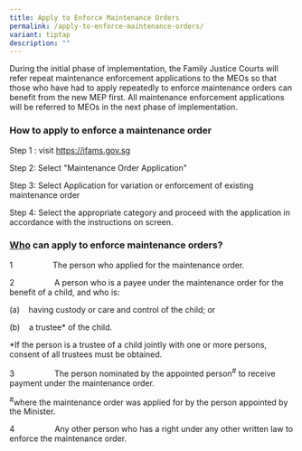 ```yaml
---
title: Apply to Enforce Maintenance Orders
permalink: /apply-to-enforce-maintenance-orders/
variant: tiptap
description: ""
---
```

<p>During the initial phase of implementation, the Family Justice Courts
will refer repeat maintenance enforcement applications to the MEOs so that
those who have had to apply repeatedly to enforce maintenance orders can
benefit from the new MEP first. All maintenance enforcement applications
will be referred to MEOs in the next phase of implementation.&nbsp;&nbsp;&nbsp;</p>
<p></p>
<h3>How to apply to enforce a maintenance order</h3>
<p>Step 1 : visit <a href="https://ifams.gov.sg" rel="noopener noreferrer nofollow" target="_blank">https://ifams.gov.sg</a>
</p>
<p>Step 2: Select "Maintenance Order Application"</p>
<p>Step 3: Select Application for variation or enforcement of existing maintenance
order</p>
<p>Step 4: Select the appropriate category and proceed with the application
in accordance with the instructions on screen.</p>
<p></p>
<h3><u>Who</u> can apply to enforce maintenance orders?</h3>
<p></p>
<p>1&nbsp;&nbsp;&nbsp;&nbsp;&nbsp;&nbsp;&nbsp;&nbsp;&nbsp;&nbsp;&nbsp;&nbsp;&nbsp;&nbsp;&nbsp;&nbsp;&nbsp;
The person who applied for the maintenance order.</p>
<p>2&nbsp;&nbsp;&nbsp;&nbsp;&nbsp;&nbsp;&nbsp;&nbsp;&nbsp;&nbsp;&nbsp;&nbsp;&nbsp;&nbsp;&nbsp;&nbsp;&nbsp;
A person who is a payee under the maintenance order for the benefit of
a child, and who is:</p>
<p>(a)&nbsp;&nbsp;&nbsp; having custody or care and control of the child;
or</p>
<p>(b)&nbsp;&nbsp;&nbsp; a trustee* of the child.</p>
<p>*If the person is a trustee of a child jointly with one or more persons,
consent of all trustees must be obtained.</p>
<p>3&nbsp;&nbsp;&nbsp;&nbsp;&nbsp;&nbsp;&nbsp;&nbsp;&nbsp;&nbsp;&nbsp;&nbsp;&nbsp;&nbsp;&nbsp;&nbsp;&nbsp;
The person nominated by the appointed person<sup>#</sup> to receive payment
under the maintenance order.</p>
<p><sup>#</sup>where the maintenance order was applied for by the person
appointed by the Minister.</p>
<p>4&nbsp;&nbsp;&nbsp;&nbsp;&nbsp;&nbsp;&nbsp;&nbsp;&nbsp;&nbsp;&nbsp;&nbsp;&nbsp;&nbsp;&nbsp;&nbsp;&nbsp;
Any other person who has a right under any other written law to enforce
the maintenance order.</p>
<h4></h4>
<p></p>